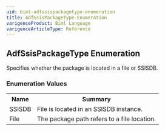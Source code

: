 ```yaml
---
uid: biml-adfssispackagetype-enumeration
title: AdfSsisPackageType Enumeration
varigenceProduct: Biml Language
varigenceArticleType: Reference
---
```


## AdfSsisPackageType Enumeration<div class="LanguageSummary"><div class ="SummaryItem">Specifies whether the package is located in a file or SSISDB.</div></div><div class="EnumValueGroup">### Enumeration Values<table id="EnumValue" class="MemberList"><tbody><tr><th class="MemberNameColumnHeader">Name</th><th class="MemberSummaryColumnHeader">Summary</th></tr><tr class="cd0"><td class="MemberName">SSISDB</td><td class="MemberSummary"><div class ="SummaryItem">File is located in an SSISDB instance.</div></td></tr><tr class="cd1"><td class="MemberName">File</td><td class="MemberSummary"><div class ="SummaryItem">The package path refers to a file location.</div></td></tr></tbody></table></div>
